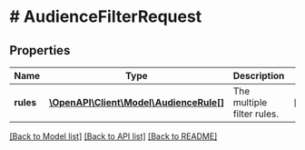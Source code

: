 # # AudienceFilterRequest

## Properties

Name | Type | Description | Notes
------------ | ------------- | ------------- | -------------
**rules** | [**\OpenAPI\Client\Model\AudienceRule[]**](AudienceRule.md) | The multiple filter rules. | [optional]

[[Back to Model list]](../../README.md#models) [[Back to API list]](../../README.md#endpoints) [[Back to README]](../../README.md)
